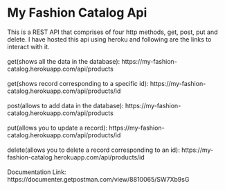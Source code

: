 <h1> My Fashion Catalog Api </h1>
<head>
<body>
This is a REST API that comprises of four http methods, get, post, put and delete. I have hosted this api using heroku and following 
are the links to interact with it.
<br>
<br>
get(shows all the data in the database): https://my-fashion-catalog.herokuapp.com/api/products
<br>
<br>
get(shows record corresponding to a specific id): https://my-fashion-catalog.herokuapp.com/api/products/id
<br>
<br>
post(allows to add data in the database): https://my-fashion-catalog.herokuapp.com/api/products
<br>
<br>
put(allows you to update a record): https://my-fashion-catalog.herokuapp.com/api/products/id
<br>
<br>
delete(allows you to delete a record corresponding to an id): https://my-fashion-catalog.herokuapp.com/api/products/id
<br>
<br>
 Documentation Link: https://documenter.getpostman.com/view/8810065/SW7Xb9sG
</body>
</head>  

